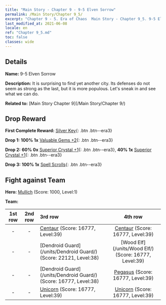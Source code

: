 ```yaml
---
title: "Main Story - Chapter 9 - 9-5 Elven Sorrow"
permalink: /Main Story/Chapter 9_5/
excerpt: "Chapter 9 - 5. Era of Chaos  Main Story - Chapter 9_5. 9-5 Elven Sorrow"
last_modified_at: 2021-06-08
locale: en
ref: "Chapter 9_5.md"
toc: false
classes: wide
---
```


## Details

 **Name:** 9-5 Elven Sorrow

 **Description:** It is surprising to find yet another city. Its defenses do not seem as strong as the last, but it is more populous. Let's sneak in and see what we can do.

 **Related to:** [Main Story Chapter 9](/Main Story/Chapter 9/)

## Drop Reward

 **First Complete Reward:** [Silver Key](/Items/con_693/){: .btn .btn--era3}

 **Drop 1:** **100% 1x** [Valuable Gems +2](/Items/mat_30/){: .btn .btn--era3}

 **Drop 2:** **60% 0x** [Superior Crystal +1](/Items/mat_24/){: .btn .btn--era3}, **40% 1x** [Superior Crystal +1](/Items/mat_24/){: .btn .btn--era3}

 **Drop 3:** **100% 1x** [Spell Scrolls](/Items/con_694/){: .btn .btn--era3}


## Fight against Team
 **Hero:** [Mullich](/heroes/Mullich/) (Score: 1000, Level:1)

 **Team:**


  | 1st row | 2nd row | 3rd row | 4th row |
  |:----:|:----:|:----|:----:|
  | - | - | [Centaur](/units/Centaur/) (Score: 16777, Level:39)  | [Centaur](/units/Centaur/) (Score: 16777, Level:39)  |
  | - | - | [Dendroid Guard](/units/Dendroid Guard/) (Score: 22121, Level:38)  | [Wood Elf](/units/Wood Elf/) (Score: 16777, Level:39)  |
  | - | - | [Dendroid Guard](/units/Dendroid Guard/) (Score: 16777, Level:38)  | [Pegasus](/units/Pegasus/) (Score: 16777, Level:39)  |
  | - | - | [Unicorn](/units/Unicorn/) (Score: 16777, Level:39)  | [Unicorn](/units/Unicorn/) (Score: 16777, Level:39)  |


